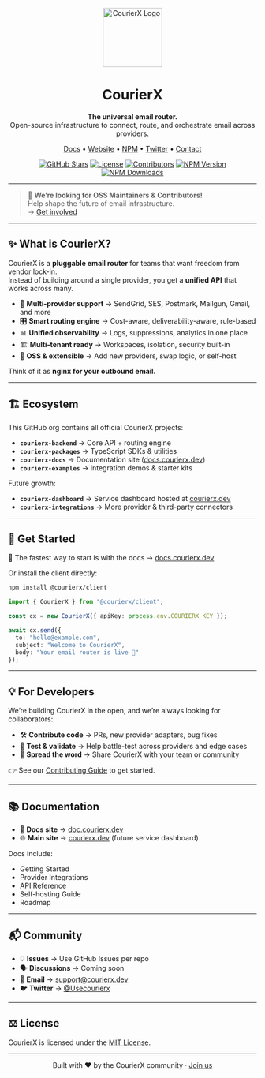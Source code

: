 <!-- CourierX README -->

<p align="center">
  <img src="https://courierx.dev/assets/logo.svg" width="120" alt="CourierX Logo"/>
</p>

<h1 align="center">CourierX</h1>

<p align="center">
  <strong>The universal email router.</strong><br/>
  Open-source infrastructure to connect, route, and orchestrate email across providers.
</p>

<p align="center">
  <a href="https://docs.courierx.dev">Docs</a> •
  <a href="https://courierx.dev">Website</a> •
  <a href="https://www.npmjs.com/org/courierx">NPM</a> •
  <a href="https://twitter.com/courierx">Twitter</a> •
  <a href="mailto:support@courierx.dev">Contact</a>
</p>

<p align="center">
  <a href="https://github.com/courierx"><img src="https://img.shields.io/github/stars/courierx?style=social" alt="GitHub Stars"/></a>
  <a href="https://github.com/courierx/courierx-backend/blob/main/LICENSE"><img src="https://img.shields.io/github/license/courierx/courierx-backend" alt="License"/></a>
  <a href="https://github.com/courierx/courierx-backend/graphs/contributors"><img src="https://img.shields.io/github/contributors/courierx/courierx-backend" alt="Contributors"/></a>
  <a href="https://www.npmjs.com/package/@courierx/client"><img src="https://img.shields.io/npm/v/@courierx/client?color=blue&label=npm" alt="NPM Version"/></a>
  <a href="https://www.npmjs.com/package/@courierx/client"><img src="https://img.shields.io/npm/dm/@courierx/client.svg?color=blue" alt="NPM Downloads"/></a>
</p>

---

> 🚨 **We’re looking for OSS Maintainers & Contributors!**  
> Help shape the future of email infrastructure.  
> → [Get involved](https://github.com/courierx-dev)

---

## ✨ What is CourierX?

CourierX is a **pluggable email router** for teams that want freedom from vendor lock-in.  
Instead of building around a single provider, you get a **unified API** that works across many.

- 🔌 **Multi-provider support** → SendGrid, SES, Postmark, Mailgun, Gmail, and more  
- 🎛 **Smart routing engine** → Cost-aware, deliverability-aware, rule-based  
- 📊 **Unified observability** → Logs, suppressions, analytics in one place  
- 🏗 **Multi-tenant ready** → Workspaces, isolation, security built-in  
- 👐 **OSS & extensible** → Add new providers, swap logic, or self-host  

Think of it as **nginx for your outbound email.**

---

## 🏗 Ecosystem

This GitHub org contains all official CourierX projects:

- **`courierx-backend`** → Core API + routing engine  
- **`courierx-packages`** → TypeScript SDKs & utilities  
- **`courierx-docs`** → Documentation site ([docs.courierx.dev](https://docs.courierx.dev))  
- **`courierx-examples`** → Integration demos & starter kits  

Future growth:  
- **`courierx-dashboard`** → Service dashboard hosted at [courierx.dev](https://courierx.dev)  
- **`courierx-integrations`** → More provider & third-party connectors  

---

## 🚀 Get Started

📖 The fastest way to start is with the docs → [docs.courierx.dev](https://docs.courierx.dev)

Or install the client directly:

```bash
npm install @courierx/client
```

```typescript
import { CourierX } from "@courierx/client";

const cx = new CourierX({ apiKey: process.env.COURIERX_KEY });

await cx.send({
  to: "hello@example.com",
  subject: "Welcome to CourierX",
  body: "Your email router is live 🚀"
});
```
---
## 💡 For Developers

We’re building CourierX in the open, and we’re always looking for collaborators:

- 🛠 **Contribute code** → PRs, new provider adapters, bug fixes  
- 🧪 **Test & validate** → Help battle-test across providers and edge cases  
- 📢 **Spread the word** → Share CourierX with your team or community  

👉 See our [Contributing Guide](./CONTRIBUTING.md) to get started.

---
## 📚 Documentation

- 📖 **Docs site** → [doc.courierx.dev](https://doc.courierx.dev)  
- 🌐 **Main site** → [courierx.dev](https://courierx.dev) (future service dashboard)  

Docs include:  
- Getting Started  
- Provider Integrations  
- API Reference  
- Self-hosting Guide  
- Roadmap  

---

## 📬 Community

- 💡 **Issues** → Use GitHub Issues per repo  
- 🗣 **Discussions** → Coming soon  
- 📧 **Email** → [support@courierx.dev](mailto:support@courierx.dev)  
- 🐦 **Twitter** → [@Usecourierx](https://twitter.com/Usecourierx)  

---

## ⚖️ License

CourierX is licensed under the [MIT License](./LICENSE).

---

<p align="center">
  Built with ❤️ by the CourierX community · <a href="https://docs.courierx.dev">Join us</a>
</p>
